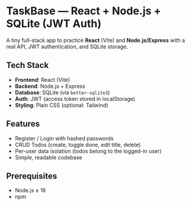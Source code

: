 # TaskBase — React + Node.js + SQLite (JWT Auth)

A tiny full-stack app to practice **React** (Vite) and **Node.js/Express** with a real API, JWT authentication, and SQLite storage.

## Tech Stack
- **Frontend**: React (Vite)
- **Backend**: Node.js + Express
- **Database**: SQLite (via `better-sqlite3`)
- **Auth**: JWT (access token stored in localStorage)
- **Styling**: Plain CSS (optional: Tailwind)

## Features
- Register / Login with hashed passwords
- CRUD Todos (create, toggle done, edit title, delete)
- Per-user data isolation (todos belong to the logged-in user)
- Simple, readable codebase


## Prerequisites
- Node.js ≥ 18
- npm

